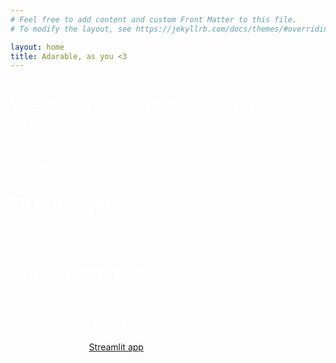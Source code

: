 ```yaml
---
# Feel free to add content and custom Front Matter to this file.
# To modify the layout, see https://jekyllrb.com/docs/themes/#overriding-theme-defaults

layout: home  
title: Adarable, as you <3  
---  
```

<style>
body {
    background-color: #2500;
    color: white;
}
</style>  

# Welcome to Cinematic Moral Dilemmas !  

You'll discover today if the plot structures affect a movie’s box office success and their evolution over time and genres. Let's go !  

# First insight  

Let's have some context here   

# Data Processing


# Streamlit App

Streamlit website :  [Streamlit app](http://localhost:8501)  for more interactive content.